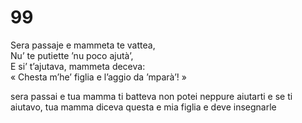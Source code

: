 # 99
  
Sera passaje e mammeta te vattea,  
Nu’ te putiette ’nu poco ajutà’,  
E si’ t’ajutava, mammeta deceva:  
« Chesta m’he’ figlia e l’aggio da ’mparà’! »

sera passai e tua mamma ti batteva
non potei neppure aiutarti
e se ti aiutavo, tua mamma diceva
questa e mia figlia e deve insegnarle
